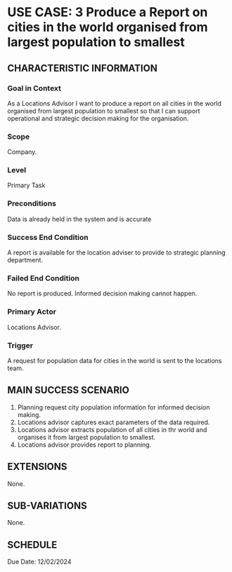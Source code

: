 # USE CASE: 3 Produce a Report on cities in the world organised from largest population to smallest

## CHARACTERISTIC INFORMATION

### Goal in Context

As a Locations Advisor I want to produce a report on all cities in the world organised from largest population to smallest so that I can support operational and strategic decision making for the organisation.

### Scope

Company.

### Level

Primary Task

### Preconditions

Data is already held in the system and is accurate

### Success End Condition

A report is available for the location adviser to provide to strategic planning department.

### Failed End Condition

No report is produced. Informed decision making cannot happen.

### Primary Actor

Locations Advisor.

### Trigger

A request for population data for cities in the world is sent to the locations team.

## MAIN SUCCESS SCENARIO

1. Planning request city population information for informed decision making.
2. Locations advisor captures exact parameters of the data required.
3. Locations advisor extracts population of all cities in thr world and organises it from largest population to smallest.
4. Locations advisor provides report to planning.

## EXTENSIONS

None.

## SUB-VARIATIONS

None.

## SCHEDULE

Due Date: 12/02/2024